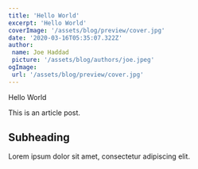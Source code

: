 ```yaml
---
title: 'Hello World'
excerpt: 'Hello World'
coverImage: '/assets/blog/preview/cover.jpg'
date: '2020-03-16T05:35:07.322Z'
author:
 name: Joe Haddad
 picture: '/assets/blog/authors/joe.jpeg'
ogImage:
 url: '/assets/blog/preview/cover.jpg'
---
```


Hello World

This is an article post.
## Subheading
Lorem ipsum dolor sit amet, consectetur adipiscing elit.